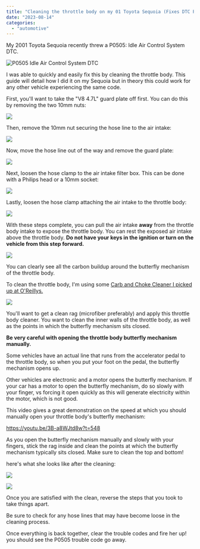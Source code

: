 ```yaml
---
title: "Cleaning the throttle body on my 01 Toyota Sequoia (Fixes DTC P0505: Idle Air Control System code)"
date: "2023-08-14"
categories:
  - "automotive"
---
```


My 2001 Toyota Sequoia recently threw a P0505: Idle Air Control System DTC.

![P0505 Idle Air Control System DTC](IMG_5226-768x1024.jpeg)

I was able to quickly and easily fix this by cleaning the throttle body. This guide will detail how I did it on my Sequoia but in theory this could work for any other vehicle experiencing the same code.

First, you'll want to take the "V8 4.7L" guard plate off first. You can do this by removing the two 10mm nuts:

![](IMG_5315-1024x768.jpeg)

Then, remove the 10mm nut securing the hose line to the air intake:

![](IMG_5317-1024x768.jpeg)

Now, move the hose line out of the way and remove the guard plate:

![](IMG_5318-1024x768.jpeg)

Next, loosen the hose clamp to the air intake filter box. This can be done with a Philips head or a 10mm socket:

![](IMG_5319-1-1024x768.jpeg)

Lastly, loosen the hose clamp attaching the air intake to the throttle body:

![](IMG_5320-1024x768.jpeg)

With these steps complete, you can pull the air intake **away** from the throttle body intake to expose the throttle body. You can rest the exposed air intake above the throttle body. **Do not have your keys in the ignition or turn on the vehicle from this step forward.**

![](IMG_5321-1024x768.jpeg)

You can clearly see all the carbon buildup around the butterfly mechanism of the throttle body.

To clean the throttle body, I'm using some [Carb and Choke Cleaner I picked up at O'Reillys.](https://www.oreillyauto.com/detail/c/o-reilly-chemicals/oil--chemicals---fluids/maintenance-chemicals/cleaners---solvents/carburetor-cleaner/4a5b19b886f5/o-reilly-chemicals-12-5-ounce-carburetor-and-choke-cleaner/orc2/72414/v/a/8206/automotive-suv-2001-toyota-sequoia?pos=0)

![](IMG_5324-1024x768.jpeg)

You'll want to get a clean rag (microfiber preferably) and apply this throttle body cleaner. You want to clean the inner walls of the throttle body, as well as the points in which the butterfly mechanism sits closed.

**Be very careful with opening the throttle body butterfly mechanism manually.**

Some vehicles have an actual line that runs from the accelerator pedal to the throttle body, so when you put your foot on the pedal, the butterfly mechanism opens up.

Other vehicles are electronic and a motor opens the butterfly mechanism. If your car has a motor to open the butterfly mechanism, do so slowly with your finger, vs forcing it open quickly as this will generate electricity within the motor, which is not good.

This video gives a great demonstration on the speed at which you should manually open your throttle body's butterfly mechanism:

https://youtu.be/3B-a8WJtd8w?t=548

As you open the butterfly mechanism manually and slowly with your fingers, stick the rag inside and clean the points at which the butterfly mechanism typically sits closed. Make sure to clean the top and bottom!

here's what she looks like after the cleaning:

![](IMG_5325-1024x768.jpeg)

![](IMG_5326-768x1024.jpeg)

Once you are satisfied with the clean, reverse the steps that you took to take things apart.

Be sure to check for any hose lines that may have become loose in the cleaning process.

Once everything is back together, clear the trouble codes and fire her up! you should see the P0505 trouble code go away.
